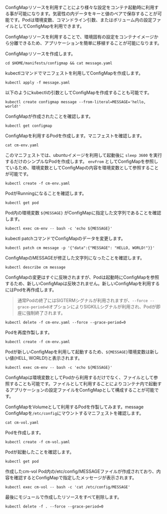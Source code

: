 ConfigMapリソースを利用すことにより様々な設定をコンテナ起動時に利用する事が可能になります。気密性の内データをキーと値のペアで保存することが可能です。Podは環境変数、コマンドライン引数、またはボリューム内の設定ファイルとしてConfigMapを利用できます。

ConfigMapリソースを利用することで、環境固有の設定をコンテナイメージから分離できるため、アプリケーションを簡単に移植することが可能になります。


ConfigMapリソースを作成します。

```execute
cd $HOME/manifests/configmap && cat message.yaml
```

kubectlコマンドでマニフェストを利用してConfigMapを作成します。

```execute
kubectl apply -f message.yaml
```

以下のようにkubectlの引数としてConfigMapを作成することも可能です。


```
kubectl create configmap message --from-literal=MESSAGE='hello, world!'
```

ConfigMapが作成されたことを確認します。

```execute
kubectl get configmap
```

ConfigMapを利用するPodを作成します。マニフェストを確認します。

```execute
cat cm-env.yaml
```

このマニフェストでは、ubuntuイメージを利用して起動後に ```sleep 3600``` を実行するだけのシンプルなPodを作成します。 ```envFrom``` としてConfigMapを参照しているため、環境変数としてConfigMapの内容を環境変数として参照することが可能です。

```execute
kubectl create -f cm-env.yaml
```

PodがRunningになることを確認します。

```execute
kubectl get pod
```

Pod内の環境変数 ```${MESSAGE}``` がConfigMapに指定した文字列であることを確認します。

```execute
kubectl exec cm-env -- bash -c 'echo ${MESSAGE}'
```

kubectl patchコマンドでConfigMapのデータを変更します。

```execute
kubectl patch cm message -p '{"data":{"MESSAGE": "HELLO, WORLD!"}}'
```

ConfigMapのMESSAGEが修正した文字列になったことを確認します。

```execute
kubectl describe cm message
```

ConfigMapの変更はすぐに反映されますが、Podは起動時にConfigMapを参照するため、新しいConfigMapは反映されません。新しいConfigMapを利用するにはPodを再作成します。

> 通常Podの終了にはSIGTERMシグナルが利用されますが、```--force --grace-period=0```オプションによりSIGKILLシグナルが利用され、Podが即座に強制終了されます。

```execute
kubectl delete -f cm-env.yaml --force --grace-period=0
```

Podを再度作製します。

```execute
kubectl create -f cm-env.yaml
```

Podが新しいConfigMapを利用して起動するため、```${MESSAGE}```環境変数は新しい値(HELL, WORLD!)と表示されます。


```execute
kubectl exec cm-env -- bash -c 'echo ${MESSAGE}'
```

ConfigMapは環境変数としてPodから利用するだけでなく、ファイルとして参照することも可能です。ファイルとして利用することによりコンテナ内で起動するアプリケーションの設定ファイルをConfigMapとして構成することが可能です。

ConfigMapをVolumeとして利用するPodを作製してみます。message ConfigMapを```/etc/config```にマウントするマニフェストを確認します。

```execute
cat cm-vol.yaml
````

Podを作成します。

```execute
kubectl create -f cm-vol.yaml
```

Podが起動したことを確認します。

```execute
kubectl get pod
```

作成したcm-vol Pod内の/etc/config/MESSAGEファイルが作成されており、内容を確認するとConfigMapで指定したメッセージが表示されます。

```execute
kubectl exec cm-vol -- bash -c 'cat /etc/config/MESSAGE'
```

最後にモジュールで作成したリソースをすべて削除します。

```execute
kubectl delete -f . --force --grace-period=0
```

